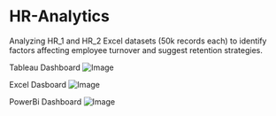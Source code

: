# HR-Analytics
Analyzing HR_1 and HR_2 Excel datasets (50k records each) to identify factors affecting employee turnover and suggest retention strategies.

Tableau Dashboard
![Image](https://github.com/user-attachments/assets/78f438a0-3419-4166-b058-b16ec51816a5)


Excel Dasboard
![Image](https://github.com/user-attachments/assets/bc8937e2-e24b-47fc-8376-a3a118ff1e17)


PowerBi Dashboard
![Image](https://github.com/user-attachments/assets/29267405-b893-4656-9a98-0a8d118eb052)
